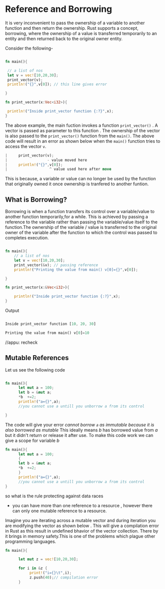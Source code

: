 # Reference and Borrowing

It is very inconvenient to pass the ownership of a variable to another function and then return the ownership. Rust supports a concept, borrowing, where the ownership of a value is transferred temporarily to an entity and then returned back to the original owner entity.

Consider the following-

   ```rust
  
fn main(){

    // a list of nos
    let v = vec![10,20,30];
    print_vector(v);
    println!("{}",v[0]); // this line gives error

}

fn print_vector(x:Vec<i32>){

    println!("Inside print_vector function {:?}",x);
}

   ```

The above example, the main fuction invokes a function `print_vector()` . A vector is passed as parameter to this function . The ownership of the vector is also passed to the `print_vector()` function from the `main()`. The above code will result in an error as shown below  when the `main()` function tries to access the vector `v`. 

   ```rust
  |     print_vector(v);
  |                  - value moved here
  |     println!("{}",v[0]);
  |                   ^ value used here after move
   ```

This is because, a variable or value can no longer be used by the function that originally owned it once ownership is tranfered to another funtion.

## What is Borrowing?

Borrowing is when a function transfers its control over a variable/value to another function temporarily,for a while. This is achieved by passing a reference to the variable rather than passing the variable/value itself to the function.The ownership of the variable / value is transferred to the original owner of the variable after the function to which the control was passed to completes execution.

```rust

fn main(){
    // a list of nos
    let v = vec![10,20,30];
    print_vector(&v); // passing reference
    println!("Printing the value from main() v[0]={}",v[0]);

}

fn print_vector(x:&Vec<i32>){

    println!("Inside print_vector function {:?}",x);
}

```
Output

```rust

Inside print_vector function [10, 20, 30]

Printing the value from main() v[0]=10

```

//appu: recheck
## Mutable References

Let us see the following code

```rust

fn main(){
      let mut a = 100;
      let b = &mut a;
      *b  +=2;
      println!("a={}",a);
      //you cannot use a untill you unborrow a from its control

}

```

The code will give your error *cannot borrow `a` as immutable because it is also borrowed as mutable*
This ideally means *b* has borrowed value from *a* but it didn't return or release it after use.
To make this code work we can give a scope for variable *b*

```rust
fn main(){
      let mut a = 100;
      {
      let b = &mut a;
      *b  +=2;
      }
      println!("a={}",a);
      //you cannot use a untill you unborrow a from its control
}

```

so what is the rule protecting against data races

- you can have more than one reference to a resource , however
  there can only one mutable reference to a resource.

Imagine you are iterating across a mutable vector and during iteration you
are modifying the vector as shown below . This will give a compilation error in Rust as this result in undefined bhavior of the vector collection.
There by it brings in memory safety.This is one of the problems which plague other programming languages.

```rust
fn main(){

      let mut z = vec![10,20,30];

      for i in &z {
           print!("i={}\t",i);
           z.push(40);// compilation error
      }

```
